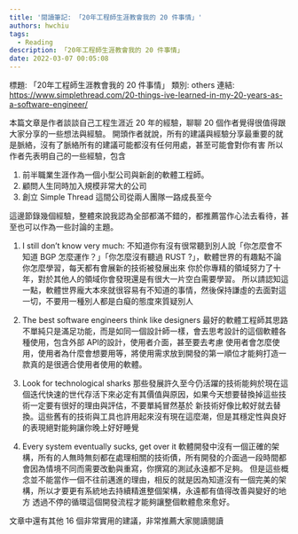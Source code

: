 ```yaml
---
title: '閱讀筆記: 「20年工程師生涯教會我的 20 件事情」'
authors: hwchiu
tags:
  - Reading
description: 「20年工程師生涯教會我的 20 件事情」
date: 2022-03-07 00:05:08
---
```


標題: 「20年工程師生涯教會我的 20 件事情」
類別: others
連結: https://www.simplethread.com/20-things-ive-learned-in-my-20-years-as-a-software-engineer/

本篇文章是作者談談自己工程生涯近 20 年的經驗，聊聊 20 個作者覺得很值得跟大家分享的一些想法與經驗。
開頭作者就說，所有的建議與經驗分享最重要的就是脈絡，沒有了脈絡所有的建議可能都沒有任何用處，甚至可能會對你有害
所以作者先表明自己的一些經驗，包含
1. 前半職業生涯作為一個小型公司與新創的軟體工程師。
2. 顧問人生同時加入規模非常大的公司
3. 創立 Simple Thread 這間公司從兩人團隊一路成長至今

這邊節錄幾個經驗，整體來說我認為全部都滿不錯的，都推薦當作心法去看待，甚至也可以作為一些討論的主題。
1. I still don’t know very much:
不知道你有沒有很常聽到別人說「你怎麼會不知道 BGP 怎麼運作？」「你怎麼沒有聽過 RUST ?」，軟體世界的有趣點不論你怎麼學習，每天都有會展新的技術被發展出來
你於你專精的領域努力了十年，對於其他人的領域你會發現還是有很大一片空白需要學習。
所以請認知這一點，軟體世界龐大本來就很容易有不知道的事情，然後保持謙虛的去面對這一切，不要用一種別人都是白癡的態度來質疑別人

2. The best software engineers think like designers
最好的軟體工程師其思路不單純只是滿足功能，而是如同一個設計師一樣，會去思考設計的這個軟體各種使用，包含外部 API的設計，使用者介面，甚至要去考慮
使用者會怎麼使用，使用者為什麼會想要用等，將使用需求放到開發的第一順位才能夠打造一款真的是很適合使用者使用的軟體。

3. Look for technological sharks
那些發展許久至今仍活躍的技術能夠於現在這個迭代快速的世代存活下來必定有其價值與原因，如果今天想要替換掉這些技術一定要有很好的理由與評估，不要單純冒然基於
新技術好像比較好就去替換。這些舊有的技術與工具也許用起來沒有現在這麼潮，但是其穩定性與良好的表現絕對能夠讓你晚上好好睡覺

4. Every system eventually sucks, get over it
軟體開發中沒有一個正確的架構，所有的人無時無刻都在處理相關的技術債，所有開發的介面過一段時間都會因為情境不同而需要改動與重寫，你撰寫的測試永遠都不足夠。
但是這些概念並不能當作一個不往前邁進的理由，相反的就是因為知道沒有一個完美的架構，所以才要更有系統地去持續精進整個架構，永遠都有值得改善與變好的地方
透過不停的循環這個開發流程才能夠讓整個軟體愈來愈好。

文章中還有其他 16 個非常實用的建議，非常推薦大家閱讀閱讀

